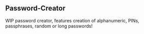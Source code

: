 ## Password-Creator
WIP password creator, features creation of alphanumeric, PINs, passphrases, random or long passwords!
